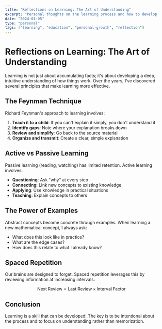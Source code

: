 ```yaml
---
title: "Reflections on Learning: The Art of Understanding"
excerpt: "Personal thoughts on the learning process and how to develop deeper understanding of complex topics."
date: "2024-01-05"
type: "personal"
tags: ["learning", "education", "personal-growth", "reflection"]
---
```


# Reflections on Learning: The Art of Understanding

Learning is not just about accumulating facts; it's about developing a deep, intuitive understanding of how things work. Over the years, I've discovered several principles that make learning more effective.

## The Feynman Technique

Richard Feynman's approach to learning involves:

1. **Teach it to a child**: If you can't explain it simply, you don't understand it
2. **Identify gaps**: Note where your explanation breaks down
3. **Review and simplify**: Go back to the source material
4. **Organize and transmit**: Create a clear, simple explanation

## Active vs Passive Learning

Passive learning (reading, watching) has limited retention. Active learning involves:

- **Questioning**: Ask "why" at every step
- **Connecting**: Link new concepts to existing knowledge
- **Applying**: Use knowledge in practical situations
- **Teaching**: Explain concepts to others

## The Power of Examples

Abstract concepts become concrete through examples. When learning a new mathematical concept, I always ask:

- What does this look like in practice?
- What are the edge cases?
- How does this relate to what I already know?

## Spaced Repetition

Our brains are designed to forget. Spaced repetition leverages this by reviewing information at increasing intervals:

$$\text{Next Review} = \text{Last Review} \times \text{Interval Factor}$$

## Conclusion

Learning is a skill that can be developed. The key is to be intentional about the process and to focus on understanding rather than memorization. 